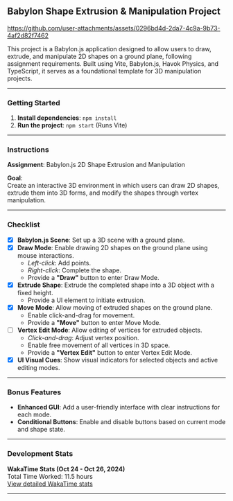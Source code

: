 ## Babylon Shape Extrusion & Manipulation Project


https://github.com/user-attachments/assets/0296bd4d-2da7-4c9a-9b73-4af2d82f7462


This project is a Babylon.js application designed to allow users to draw, extrude, and manipulate 2D shapes on a ground plane, following assignment requirements. Built using Vite, Babylon.js, Havok Physics, and TypeScript, it serves as a foundational template for 3D manipulation projects.

---

### Getting Started

1. **Install dependencies**: `npm install`
2. **Run the project**: `npm start` (Runs Vite)

---

### Instructions

**Assignment**: Babylon.js 2D Shape Extrusion and Manipulation

**Goal**:  
Create an interactive 3D environment in which users can draw 2D shapes, extrude them into 3D forms, and modify the shapes through vertex manipulation.

---

### Checklist

- [x] **Babylon.js Scene**: Set up a 3D scene with a ground plane.
- [x] **Draw Mode**: Enable drawing 2D shapes on the ground plane using mouse interactions.
    - *Left-click*: Add points.
    - *Right-click*: Complete the shape.
    - Provide a **"Draw"** button to enter Draw Mode.
- [x] **Extrude Shape**: Extrude the completed shape into a 3D object with a fixed height.
    - Provide a UI element to initiate extrusion.
- [x] **Move Mode**: Allow moving of extruded shapes on the ground plane.
    - Enable click-and-drag for movement.
    - Provide a **"Move"** button to enter Move Mode.
- [ ] **Vertex Edit Mode**: Allow editing of vertices for extruded objects.
    - *Click-and-drag*: Adjust vertex position.
    - Enable free movement of all vertices in 3D space.
    - Provide a **"Vertex Edit"** button to enter Vertex Edit Mode.
- [x] **UI Visual Cues**: Show visual indicators for selected objects and active editing modes.

---

### Bonus Features

- **Enhanced GUI**: Add a user-friendly interface with clear instructions for each mode.
- **Conditional Buttons**: Enable and disable buttons based on current mode and shape state.

---

### Development Stats

**WakaTime Stats (Oct 24 - Oct 26, 2024)**  
Total Time Worked: 11.5 hours  
[View detailed WakaTime stats](https://wakatime.com/@4aac6ac3-4782-4ee1-a6bf-077e0a29aa8e/projects/zbklmmralc?start=2024-10-20&end=2024-10-26)

---
